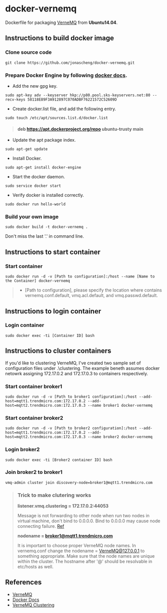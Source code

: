 # docker-vernemq
Dockerfile for packaging [VerneMQ](https://verne.mq/) from **Ubuntu14.04**.

## Instructions to build docker image

### Clone source code

`git clone https://github.com/jonascheng/docker-vernemq.git`

### Prepare Docker Engine by following [docker docs](https://docs.docker.com/engine/installation/ubuntulinux/).

* Add the new gpg key.

`sudo apt-key adv --keyserver hkp://p80.pool.sks-keyservers.net:80 --recv-keys 58118E89F3A912897C070ADBF76221572C52609D`

* Create docker.list file, and add the following entry.

`sudo touch /etc/apt/sources.list.d/docker.list` 

> #### deb https://apt.dockerproject.org/repo ubuntu-trusty main

* Update the apt package index.

`sudo apt-get update`

* Install Docker.

`sudo apt-get install docker-engine`

* Start the docker daemon.

`sudo service docker start`

* Verify docker is installed correctly.

`sudo docker run hello-world`

### Build your own image

`sudo docker build -t docker-vernemq .`

Don't miss the last '.' in command line.

## Instructions to start container

### Start container

`sudo docker run -d -v [Path to configuration]:/host --name [Name to the Container] docker-vernemq`

> * [Path to configuration], please specify the location where contains vernemq.conf.default, vmq.acl.default, and vmq.passwd.default. 

## Instructions to login container

### Login container

`sudo docker exec -ti [Container ID] bash`

## Instructions to cluster containers

If you'd like to clustering VerneMQ, I've created two sample set of configuration files under .\clustering. The example beneth assumes docker netowrk assigning 172.17.0.2 and 172.17.0.3 to containers respectively.

### Start container broker1

`sudo docker run -d -v [Path to broker1 configuration]:/host --add-host=mqtt1.trendmicro.com:172.17.0.2 --add-host=mqtt2.trendmicro.com:172.17.0.3 --name broker1 docker-vernemq`

### Start container broker2

`sudo docker run -d -v [Path to broker2 configuration]:/host --add-host=mqtt1.trendmicro.com:172.17.0.2 --add-host=mqtt2.trendmicro.com:172.17.0.3 --name broker2 docker-vernemq`

### Login broker2

`sudo docker exec -ti [Broker2 container ID] bash`

### Join broker2 to broker1

`vmq-admin cluster join discovery-node=broker1@mqtt1.trendmicro.com`

> ### Trick to make clutering works
> **listener.vmq.clustering = 172.17.0.2:44053**
>
> Message is not forwarding to other node when run two nodes in virtual machine, don't bind to 0.0.0.0.
> Bind to 0.0.0.0 may cause node connecting failure. [Ref](https://github.com/erlio/vernemq/issues/32)
> 
> **nodename = broker1@mqtt1.trendmicro.com**
> 
> It is important to choose proper VerneMQ node names. In vernemq.conf change the nodename = VerneMQ@127.0.0.1 to something appropriate. Make sure that the node names are unique within the cluster.
> The hostname after '@' should be resolvable in etc/hosts as well.

## References

* [VerneMQ](https://verne.mq/)
* [Docker Docs](https://docs.docker.com/)
* [VerneMQ Clustering](https://verne.mq/docs/clustering.html)



